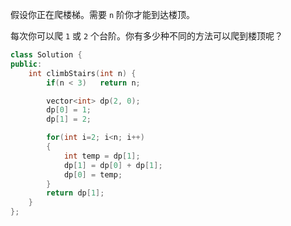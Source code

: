 假设你正在爬楼梯。需要 `n` 阶你才能到达楼顶。

每次你可以爬 `1` 或 `2` 个台阶。你有多少种不同的方法可以爬到楼顶呢？



```c++
class Solution {
public:
    int climbStairs(int n) {
        if(n < 3)   return n;

        vector<int> dp(2, 0);
        dp[0] = 1;
        dp[1] = 2;

        for(int i=2; i<n; i++)
        {
            int temp = dp[1];
            dp[1] = dp[0] + dp[1];
            dp[0] = temp;
        }
        return dp[1];
    }
};
```

